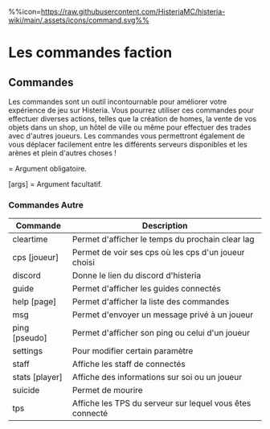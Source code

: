 %%icon=https://raw.githubusercontent.com/HisteriaMC/histeria-wiki/main/.assets/icons/command.svg%%

# Les commandes faction

## Commandes
Les commandes sont un outil incontournable pour améliorer votre expérience de jeu sur Histeria. Vous pourrez utiliser ces commandes pour effectuer diverses actions, telles que la création de homes, la vente de vos objets dans un shop, un hôtel de ville ou même pour effectuer des trades avec d'autres joueurs. Les commandes vous permettront également de vous déplacer facilement entre les différents serveurs disponibles et les arènes et plein d'autres choses !

<args> = Argument obligatoire.

[args] = Argument facultatif.

### Commandes Autre

| Commande | Description |
| --- | --- |
|cleartime|Permet d'afficher le temps du prochain clear lag|
|cps [joueur]|Permet de voir ses cps où les cps d'un joueur choisi|
|discord|Donne le lien du discord d'histeria|
|guide|Permet d'afficher les guides connectés|
|help [page]|Permet d'afficher la liste des commandes|
|msg <pseudo> <message>|Permet d'envoyer un message privé à un joueur|
|ping [pseudo]|Permet d'afficher son ping ou celui d'un joueur|
|settings|Pour modifier certain paramètre |
|staff|Affiche les staff de connectés|
|stats [player]|Affiche des informations sur soi ou un joueur|
|suicide|Permet de mourire|
|tps|Affiche les TPS du serveur sur lequel vous êtes connecté|